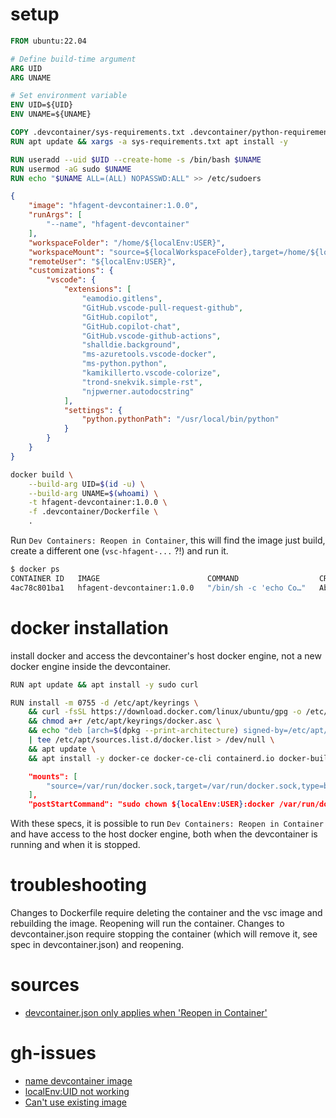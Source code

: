 # setup

```dockerfile
FROM ubuntu:22.04

# Define build-time argument
ARG UID
ARG UNAME

# Set environment variable
ENV UID=${UID}
ENV UNAME=${UNAME}

COPY .devcontainer/sys-requirements.txt .devcontainer/python-requirements.txt ./
RUN apt update && xargs -a sys-requirements.txt apt install -y

RUN useradd --uid $UID --create-home -s /bin/bash $UNAME
RUN usermod -aG sudo $UNAME
RUN echo "$UNAME ALL=(ALL) NOPASSWD:ALL" >> /etc/sudoers
```

```json
{
	"image": "hfagent-devcontainer:1.0.0",
	"runArgs": [
		"--name", "hfagent-devcontainer"
	],
	"workspaceFolder": "/home/${localEnv:USER}",
	"workspaceMount": "source=${localWorkspaceFolder},target=/home/${localEnv:USER},type=bind,consistency=cached",
	"remoteUser": "${localEnv:USER}",
	"customizations": {
		"vscode": {
			"extensions": [
				"eamodio.gitlens",
				"GitHub.vscode-pull-request-github",
				"GitHub.copilot",
				"GitHub.copilot-chat",
				"GitHub.vscode-github-actions",
				"shalldie.background",
				"ms-azuretools.vscode-docker",
				"ms-python.python",
				"kamikillerto.vscode-colorize",
				"trond-snekvik.simple-rst",
				"njpwerner.autodocstring"
			],
			"settings": {
				"python.pythonPath": "/usr/local/bin/python"
			}
		}
	}
}
```

```sh
docker build \
	--build-arg UID=$(id -u) \
	--build-arg UNAME=$(whoami) \
	-t hfagent-devcontainer:1.0.0 \
	-f .devcontainer/Dockerfile \
	.
```

Run `Dev Containers: Reopen in Container`, this will find the image just build, create a different one (`vsc-hfagent-...` ?!) and run it.

```sh
$ docker ps
CONTAINER ID   IMAGE                        COMMAND                  CREATED              STATUS              PORTS     NAMES
4ac78c801ba1   hfagent-devcontainer:1.0.0   "/bin/sh -c 'echo Co…"   About a minute ago   Up About a minute             hfagent-devcontainer
```

# docker installation

install docker and access the devcontainer's host docker engine, not a new docker engine inside the devcontainer.

```sh
RUN apt update && apt install -y sudo curl

RUN install -m 0755 -d /etc/apt/keyrings \
    && curl -fsSL https://download.docker.com/linux/ubuntu/gpg -o /etc/apt/keyrings/docker.asc \
    && chmod a+r /etc/apt/keyrings/docker.asc \
    && echo "deb [arch=$(dpkg --print-architecture) signed-by=/etc/apt/keyrings/docker.asc] https://download.docker.com/linux/ubuntu $(. /etc/os-release && echo "$VERSION_CODENAME") stable" \
    | tee /etc/apt/sources.list.d/docker.list > /dev/null \
    && apt update \
    && apt install -y docker-ce docker-ce-cli containerd.io docker-buildx-plugin docker-compose-plugin
```

```json
	"mounts": [
		"source=/var/run/docker.sock,target=/var/run/docker.sock,type=bind"
	],
	"postStartCommand": "sudo chown ${localEnv:USER}:docker /var/run/docker.sock && sudo chmod 660 /var/run/docker.sock",
```

With these specs, it is possible to run `Dev Containers: Reopen in Container` and have access to the host docker engine, both when the devcontainer is running and when it is stopped.

# troubleshooting

Changes to Dockerfile require deleting the container and the vsc image and rebuilding the image. Reopening will run the container. Changes to devcontainer.json require stopping the container (which will remove it, see spec in devcontainer.json) and reopening.

# sources

- [devcontainer.json only applies when 'Reopen in Container'](https://github.com/microsoft/vscode-remote-release/issues/4190#issuecomment-745972100)

# gh-issues

- [name devcontainer image](https://github.com/microsoft/vscode-remote-release/issues/2485)
- [localEnv:UID not working](https://github.com/microsoft/vscode-remote-release/issues/6834)
- [Can't use existing image](https://github.com/microsoft/vscode-remote-release/issues/4229)
